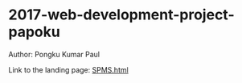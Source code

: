 # 2017-web-development-project-papoku
Author: Pongku Kumar Paul

Link to the landing page: [SPMS.html](https://it-teaching-abo-akademi.github.io/2017-web-development-project-papoku/SPMS.html)
